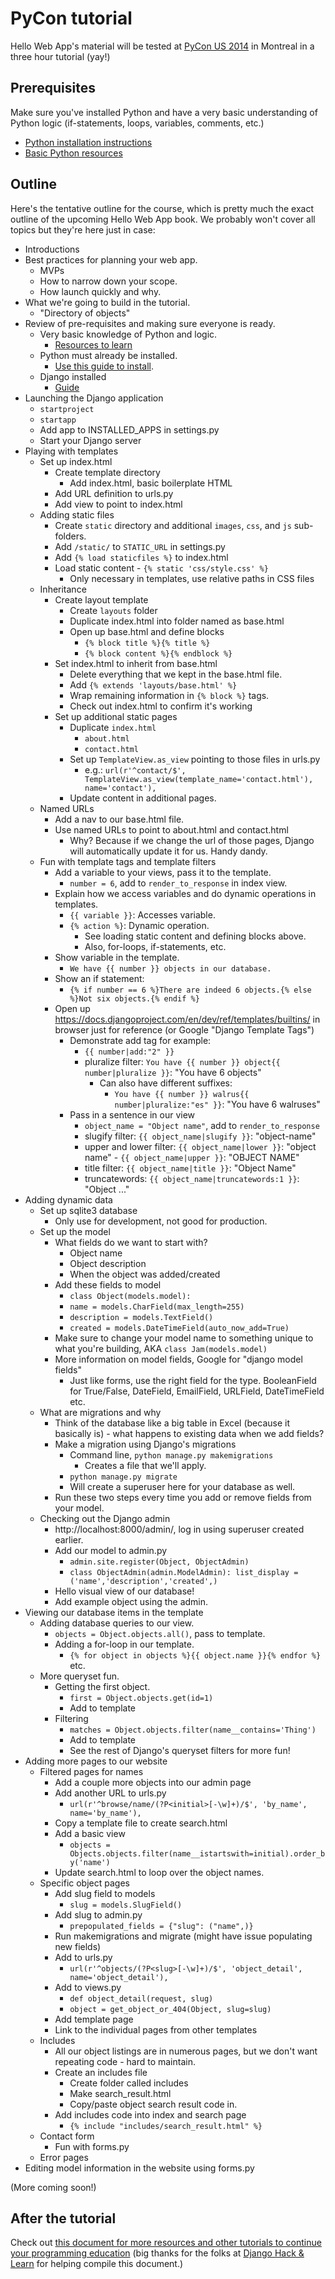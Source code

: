 # PyCon tutorial

Hello Web App's material will be tested at [PyCon US
2014](https://us.pycon.org/2014/) in Montreal in a three hour tutorial (yay!)

## Prerequisites 

Make sure you've installed Python and have a very basic understanding of Python
logic (if-statements, loops, variables, comments, etc.)

* [Python installation
  instructions](https://github.com/limedaring/HelloWebApp/tree/master/installation-instructions)
* [Basic Python
  resources](https://github.com/limedaring/HelloWebApp/tree/master/python-tips) 

## Outline

Here's the tentative outline for the course, which is pretty much the exact
outline of the upcoming Hello Web App book. We probably won't cover all topics
but they're here just in case:

* Introductions
* Best practices for planning your web app.
    * MVPs
    * How to narrow down your scope.
    * How launch quickly and why.
* What we're going to build in the tutorial.
    * "Directory of objects"
* Review of pre-requisites and making sure everyone is ready.
    * Very basic knowledge of Python and logic.
        * [Resources to learn](https://github.com/limedaring/HelloWebApp/tree/master/python-tips)
    * Python must already be installed.
        * [Use this guide to install](https://github.com/limedaring/HelloWebApp/tree/master/installation-instructions).
    * Django installed
        * [Guide](https://github.com/limedaring/HelloWebApp/blob/master/installation-instructions/starting-your-project.md)
* Launching the Django application
    * `startproject`
    * `startapp`
    * Add app to INSTALLED_APPS in settings.py
    * Start your Django server
* Playing with templates
    * Set up index.html
        * Create template directory
            * Add index.html, basic boilerplate HTML
        * Add URL definition to urls.py
        * Add view to point to index.html
    * Adding static files
        * Create `static` directory and additional `images`, `css`, and `js`
          sub-folders.
        * Add `/static/` to `STATIC_URL` in settings.py
        * Add `{% load staticfiles %}` to index.html
        * Load static content - `{% static 'css/style.css' %}`
            * Only necessary in templates, use relative paths in CSS files
    * Inheritance
        * Create layout template
            * Create `layouts` folder
            * Duplicate index.html into folder named as base.html
            * Open up base.html and define blocks
                * `{% block title %}{% title %}`
                * `{% block content %}{% endblock %}`
        * Set index.html to inherit from base.html
            * Delete everything that we kept in the base.html file.
            * Add `{% extends 'layouts/base.html' %}`
            * Wrap remaining information in `{% block %}` tags.
            * Check out index.html to confirm it's working
        * Set up additional static pages
            * Duplicate `index.html`
                * `about.html`
                * `contact.html`
            * Set up `TemplateView.as_view` pointing to those files in urls.py
                * e.g.: `url(r'^contact/$', TemplateView.as_view(template_name='contact.html'), name='contact'),`
            * Update content in additional pages.
    * Named URLs
        * Add a nav to our base.html file.
        * Use named URLs to point to about.html and contact.html
            * Why? Because if we change the url of those pages, Django will
              automatically update it for us. Handy dandy.
    * Fun with template tags and template filters
        * Add a variable to your views, pass it to the template.
            * `number = 6`, add to `render_to_response` in index view.
        * Explain how we access variables and do dynamic operations in templates.
            * `{{ variable }}`: Accesses variable.
            * `{% action %}`: Dynamic operation.
                * See loading static content and defining blocks above.
                * Also, for-loops, if-statements, etc.
        * Show variable in the template.
            * `We have {{ number }} objects in our database.`
        * Show an if statement:
            * `{% if number == 6 %}There are indeed 6 objects.{% else %}Not six
              objects.{% endif %}`
        * Open up https://docs.djangoproject.com/en/dev/ref/templates/builtins/
          in browser just for reference (or Google "Django Template Tags")
            * Demonstrate add tag for example:
                * `{{ number|add:"2" }}`
                * pluralize filter: `You have {{ number }} object{{
                  number|pluralize }}`: "You have 6 objects"
                    * Can also have different suffixes:
                        * `You have {{ number }} walrus{{
                  number|pluralize:"es" }}`: "You have 6 walruses"
            * Pass in a sentence in our view
                * `object_name = "Object name"`, add to `render_to_response`
                * slugify filter: `{{ object_name|slugify }}`: "object-name"
                * upper and lower filter: `{{ object_name|lower }}`: "object
                  name" - `{{ object_name|upper }}`: "OBJECT NAME"
                * title filter: `{{ object_name|title }}`: "Object Name"
                * truncatewords: `{{ object_name|truncatewords:1 }}`: "Object
                  ..."
* Adding dynamic data
    * Set up sqlite3 database
        * Only use for development, not good for production.
    * Set up the model
        * What fields do we want to start with?
            * Object name
            * Object description
            * When the object was added/created
        * Add these fields to model
            * `class Object(models.model):`
            * `name = models.CharField(max_length=255)`
            * `description = models.TextField()`
            * `created = models.DateTimeField(auto_now_add=True)`
        * Make sure to change your model name to something unique to
          what you're building, AKA `class Jam(models.model)`
        * More information on model fields, Google for "django model fields"
            * Just like forms, use the right field for the type. BooleanField
              for True/False, DateField, EmailField, URLField, DateTimeField etc.
    * What are migrations and why
        * Think of the database like a big table in Excel (because it basically
          is) - what happens to existing data when we add fields?
        * Make a migration using Django's migrations
            * Command line, `python manage.py makemigrations`
                * Creates a file that we'll apply.
            * `python manage.py migrate`
            * Will create a superuser here for your database as well.
        * Run these two steps every time you add or remove fields from your
          model.
    * Checking out the Django admin
        * http://localhost:8000/admin/, log in using superuser created earlier.
        * Add our model to admin.py
            * `admin.site.register(Object, ObjectAdmin)`
            * `class ObjectAdmin(admin.ModelAdmin): list_display = ('name','description','created',)`
        * Hello visual view of our database!
        * Add example object using the admin.
* Viewing our database items in the template
    * Adding database queries to our view.
        * `objects = Object.objects.all()`, pass to template.
        * Adding a for-loop in our template.
            * `{% for object in objects %}{{ object.name }}{% endfor %}` etc.
    * More queryset fun.
        * Getting the first object.
            * `first = Object.objects.get(id=1)`
            * Add to template
        * Filtering
            * `matches = Object.objects.filter(name__contains='Thing')`
            * Add to template
            * See the rest of Django's queryset filters for more fun!
* Adding more pages to our website
    * Filtered pages for names
        * Add a couple more objects into our admin page
        * Add another URL to urls.py
            * `url(r'^browse/name/(?P<initial>[-\w]+)/$', 'by_name', name='by_name'),`
        * Copy a template file to create search.html
        * Add a basic view
            * `objects = Objects.objects.filter(name__istartswith=initial).order_by('name')`
        * Update search.html to loop over the object names.
    * Specific object pages
        * Add slug field to models
            * `slug = models.SlugField()`
        * Add slug to admin.py
            * `prepopulated_fields = {"slug": ("name",)}`
        * Run makemigrations and migrate (might have issue populating new
          fields)
        * Add to urls.py
            * `url(r'^objects/(?P<slug>[-\w]+)/$', 'object_detail', name='object_detail'),`
        * Add to views.py
            * `def object_detail(request, slug)`
            * `object = get_object_or_404(Object, slug=slug)`
        * Add template page
        * Link to the individual pages from other templates
    * Includes
        * All our object listings are in numerous pages, but we don't want
          repeating code - hard to maintain.
        * Create an includes file
            * Create folder called includes
            * Make search_result.html
            * Copy/paste object search result code in.
        * Add includes code into index and search page
            * `{% include "includes/search_result.html" %}`
    * Contact form
        * Fun with forms.py
    * Error pages
* Editing model information in the website using forms.py

(More coming soon!)

## After the tutorial

Check out [this document for more resources and other tutorials to continue your
programming
education](https://github.com/limedaring/HelloWebApp/blob/master/pycon-tutorial/additional-resources.md)
(big thanks for the folks at [Django Hack &
Learn](https://www.eventbrite.com/e/django-hack-learn-tickets-9900931954) for
helping compile this document.)
